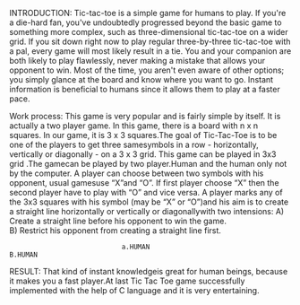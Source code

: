 INTRODUCTION:
              Tic-tac-toe is a simple game for humans to play. If you're a die-hard fan, you've undoubtedly progressed beyond the basic game to something more complex, such as three-dimensional tic-tac-toe on a wider grid. If you sit down right now to play regular three-by-three tic-tac-toe with a pal, every game will most likely result in a tie. You and your companion are both likely to play flawlessly, never making a mistake that allows your opponent to win. Most of the time, you aren't even aware of other options; you simply glance at the board and know where you want to go. Instant information is beneficial to humans since it allows them to play at a faster pace.

Work process:
               This game is very popular and is fairly simple by itself. It is actually a two player game. In this game, there is a board with n x n squares. In our game, it is 3 x 3 squares.The goal of Tic-Tac-Toe is to be one of the players to get three samesymbols in a row - horizontally, vertically or diagonally - on a 3 x 3 grid.
This game can be played in 3x3 grid .The gamecan be played by two player.Human and the human only not by the computer.
               A player can choose between two symbols with his opponent, usual gamesuse “X”and “O”. If first player choose “X” then the second player have to play with “O” and vice versa. A player marks any of the 3x3 squares with his symbol (may be “X” or “O”)and his aim is to create a straight line horizontally or vertically or diagonallywith two intensions: 
A)	 Create a straight line before his opponent to win the game.    
B)   Restrict his opponent from creating a straight line first.
                          
                                a.HUMAN                                  B.HUMAN       

                                              


RESULT:
            That kind of instant knowledgeis great for human beings, because it makes you a fast player.At  last Tic Tac Toe game successfully implemented with the help of C language and it is very entertaining.

            
                 

